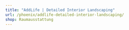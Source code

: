 ```yaml
---
title: "AddLife | Detailed Interior Landscaping"
url: /phoenix/addlife-detailed-interior-landscaping/
shop: Raumausstattung
---
```

